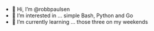 - 👋 Hi, I’m @robbpaulsen
- 👀 I’m interested in ... simple Bash, Python and Go
- 🌱 I’m currently learning ... those three on my weekends
